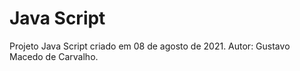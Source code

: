 # Java Script
 Projeto Java Script criado em 08 de agosto de 2021.
 Autor: Gustavo Macedo de Carvalho.
